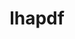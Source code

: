 ---
title: "lhapdf"
layout: cache
categories: [package, develop-2025-01-26]
meta: {"versions": ["6.5.5"], "compilers": ["gcc@=11.4.0"], "oss": ["ubuntu22.04"], "platforms": ["linux"], "targets": ["x86_64_v3"], "stacks": ["hep", "root"], "num_specs": 2, "num_specs_by_stack": {"root": 2, "hep": 2}}
spec_details: [{"hash": "37mpzgxep5ffjqtvnaj2mhdjnr3satzk", "compiler": "gcc@=11.4.0", "versions": ["6.5.5"], "os": "ubuntu22.04", "platform": "linux", "target": "x86_64_v3", "variants": ["build_system=autotools", "+python"], "stacks": ["root", "hep"], "size": "-", "tarball": "https://binaries.spack.io/develop-2025-01-26/build_cache/linux-ubuntu22.04-x86_64_v3/gcc-11.4.0/lhapdf-6.5.5/linux-ubuntu22.04-x86_64_v3-gcc-11.4.0-lhapdf-6.5.5-37mpzgxep5ffjqtvnaj2mhdjnr3satzk.spack"}, {"hash": "mz3lfcjhly4zivdly54es3e3eyldhsnb", "compiler": "gcc@=11.4.0", "versions": ["6.5.5"], "os": "ubuntu22.04", "platform": "linux", "target": "x86_64_v3", "variants": ["build_system=autotools", "+python"], "stacks": ["root", "hep"], "size": "-", "tarball": "https://binaries.spack.io/develop-2025-01-26/build_cache/linux-ubuntu22.04-x86_64_v3/gcc-11.4.0/lhapdf-6.5.5/linux-ubuntu22.04-x86_64_v3-gcc-11.4.0-lhapdf-6.5.5-mz3lfcjhly4zivdly54es3e3eyldhsnb.spack"}]
---